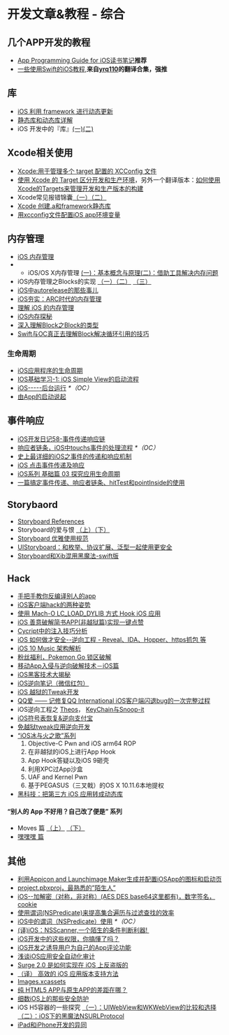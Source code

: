 # 开发文章&教程 - 综合
## 几个APP开发的教程
- [App Programming Guide for iOS读书笔记][1]**推荐**
- [一些使用Swift的iOS教程][2],**来自[yrq110][3]的翻译合集，强推**

## 库
- [iOS 利用 framework 进行动态更新][4]
- [静态库和动态库详解][5]
- iOS 开发中的『库』[(一)][6][(二)][7]

## Xcode相关使用
- [Xcode:用于管理多个 target 配置的 XCConfig 文件][8]
- [使用 Xcode 的 Target 区分开发和生产环境][9]，另外一个翻译版本：[如何使用Xcode的Targets来管理开发和生产版本的构建][10]
- Xcode常见报错锦囊[（一）][11][（二）][12]
- [Xcode 创建.a和framework静态库][13]
- [用xcconfig文件配置iOS app环境变量][14]

## 内存管理
- [iOS 内存管理][15]
- - iOS/OS X内存管理 [(一)：基本概念与原理][16][(二)：借助工具解决内存问题][17]
- iOS内存管理之Blocks的实现 [（一）][18][（二）][19] [（三）][20]
- [iOS中autorelease的那些事儿][21]
- [iOS夯实：ARC时代的内存管理][22]
- [理解 iOS 的内存管理][23]
- [iOS内存探秘][24]
- [深入理解Block之Block的类型][25]
- [Swift与OC真正去理解Block解决循环引用的技巧][26]

### 生命周期
- [iOS应用程序的生命周期][27]
- [IOS基础学习-1: iOS Simple View的启动流程][28]
- [iOS-----后台运行][29] _\*（OC）_
- [由App的启动说起][30]


## 事件响应
- [iOS开发日记58-事件传递响应链][31]
- [响应者链条，iOS中touchs事件的处理流程][32] _\*（OC）_
- [史上最详细的iOS之事件的传递和响应机制][33]
- [iOS 点击事件传递及响应][34]
- [iOS系列 基础篇 03 探究应用生命周期][35]
- [一篇搞定事件传递、响应者链条、hitTest和pointInside的使用][36]

## Storybaord
- [Storyboard References][37]
- Storyboard的爱与恨 [（上）][38][（下）][39]
- [Storyboard 优雅使用规范][40]
- [UIStoryboard：和枚举、协议扩展、泛型一起使用更安全][41]
- [Storyboard和Xib混用黑魔法-swift版][42]

## Hack
- [手把手教你反编译别人的app][43]
- [iOS客户端hack的两种姿势][44]
- [使用 Mach-O LC\_LOAD\_DYLIB 方式 Hook iOS 应用][45]
- [iOS 善意破解简书APP(非越狱篇)实现一键点赞][46]
- [Cycript中的注入技巧分析][47]
- [iOS 如何做才安全--逆向工程  -  Reveal、IDA、Hopper、https抓包 等][48]
- [iOS 10 Music 架构解析][49]
- [粉丝福利，Pokemon Go 锁区破解][50]
- [移动App入侵与逆向破解技术－iOS篇][51]
- [iOS黑客技术大揭秘][52]
- [iOS逆向笔记（微信红包）][53]
- [iOS 越狱的Tweak开发][54]
- [QQ爱 —— 记修复QQ International iOS客户端闪退bug的一次完整过程][55]
- iOS逆向工程之 [Theos][56]， [KeyChain与Snoop-it][57]
- [iOS符号表恢复&逆向支付宝][58]
- [免越狱tweak应用逆向开发][59]
-  [“iOS冰与火之歌”系列][60]
	1. Objective-C Pwn and iOS arm64 ROP
	2. 在非越狱的iOS上进行App Hook
	3. App Hook答疑以及iOS 9砸壳
	4. 利用XPC过App沙盒
	5. UAF and Kernel Pwn
	6. 基于PEGASUS（三叉戟）的OS X 10.11.6本地提权
- [黑科技：把第三方 iOS 应用转成动态库][61]

#### “别人的 App 不好用？自己改了便是” 系列
- Moves 篇 [（上）][62]  [（下）][63]
- [嘿嘿嘿 篇][64]

## 其他
- [利用Appicon and Launchimage Maker生成并配置iOSApp的图标和启动页][65]
- [project.pbxproj，最熟悉的”陌生人”][66]
- [iOS--加解密（对称，非对称）(AES DES base64这里都有)，数字签名，cookie][67]
- [使用谓词(NSPredicate)来提高集合遍历与过滤查找的效率][68]
- [iOS中的谓词（NSPredicate）使用][69] _\*（OC）_
- [(译)iOS：NSScanner,一个陌生的条件判断利器! ][70]
- [iOS开发中的这些权限，你搞懂了吗？][71]
- [iOS开发之诱导用户为自己的App评论功能][72]
- [浅谈iOS应用安全自动化审计][73]
- [Surge 2.0 是如何实现在 iOS 上反盗版的][74]
- [（译） 高效的 iOS 应用版本支持方法][75]
- [Images.xcassets][76]
- [纯 HTML5 APP与原生APP的差距在哪？][77]
- [细数iOS上的那些安全防护][78]
- iOS H5容器的一些探究 [（一）：UIWebView和WKWebView的比较和选择][79][（二）：iOS下的黑魔法NSURLProtocol][80]
- [iPad和iPhone开发的异同][81]

[1]:	http://www.jianshu.com/p/0ee3548e5256 "App Programming Guide for iOS读书笔记"
[2]:	https://yrq110.gitbooks.io/some_ios_tutorials_with_swift/content/
[3]:	https://github.com/yrq110 "yrq110"
[4]:	http://yq.aliyun.com/articles/3024
[5]:	http://www.jianshu.com/p/c8366e4f9378 "iOS专题2:静态库和动态库详解"
[6]:	http://www.jianshu.com/p/48aff237e8ff "iOS 开发中的『库』(一)"
[7]:	http://www.jianshu.com/p/f1f6556023e0 "iOS 开发中的『库』(二)"
[8]:	http://swift.gg/2015/12/01/xcode-xcconfig-files-for-managing-targets-configurations/ "Xcode:用于管理多个 target 配置的 XCConfig 文件"
[9]:	http://swift.gg/2016/04/22/using-xcode-targets/ "使用 Xcode 的 Target 区分开发和生产环境"
[10]:	http://mp.weixin.qq.com/s?__biz=MjM5OTM0MzIwMQ==&mid=2652546114&idx=1&sn=67e479d82e0d0a662b05082fe74f731b&scene=0#wechat_redirect
[11]:	http://www.jianshu.com/p/617ee322ab68 "Xcode常见报错锦囊"
[12]:	http://www.jianshu.com/p/8f0d003df4bd "Xcode常见报错锦囊（二）"
[13]:	http://www.jianshu.com/p/43d55ae49f59 "Xcode 创建.a和framework静态库"
[14]:	http://www.jianshu.com/p/9b8bc8351223 "用xcconfig文件配置iOS app环境变量"
[15]:	http://www.cnblogs.com/huangjianwu/p/4962772.html "iOS 内存管理"
[16]:	http://www.jianshu.com/p/1928b54e1253 "iOS/OS X内存管理(一)：基本概念与原理"
[17]:	http://www.jianshu.com/p/09c5141d4531 "iOS/OS X内存管理(二)：借助工具解决内存问题"
[18]:	http://lastdays.cn/2016/02/23/blocks1/ "iOS内存管理之Blocks的实现（一）"
[19]:	http://lastdays.cn/2016/02/24/Blocks2/ "iOS内存管理之Blocks的实现（二）"
[20]:	http://lastdays.cn/2016/02/26/block3/ "iOS内存管理之Blocks的实现（三）"
[21]:	http://www.jianshu.com/p/5559bc15490d "iOS中autorelease的那些事儿"
[22]:	https://github.com/100mango/zen/blob/master/iOS%E5%A4%AF%E5%AE%9E%EF%BC%9AARC%E6%97%B6%E4%BB%A3%E7%9A%84%E5%86%85%E5%AD%98%E7%AE%A1%E7%90%86/#iOS%E5%A4%AF%E5%AE%9E%EF%BC%9AARC%E6%97%B6%E4%BB%A3%E7%9A%84%E5%86%85%E5%AD%98%E7%AE%A1%E7%90%86.md
[23]:	http://blog.devtang.com/2016/07/30/ios-memory-management/ "理解 iOS 的内存管理"
[24]:	http://foggry.com/blog/2017/02/13/iosnei-cun-tan-mi/ "iOS内存探秘"
[25]:	http://www.jianshu.com/p/0855b68d1c1d "深入理解Block之Block的类型"
[26]:	http://www.jianshu.com/p/bf2b8f278a81
[27]:	http://www.jianshu.com/p/aa50e5350852?utm_campaign=maleskine&utm_content=note&utm_medium=writer_share&utm_source=weibo
[28]:	http://www.admin85.com/u/mobile/ios/9443.html "IOS基础学习-1: iOS Simple View的启动流程"
[29]:	http://www.cnblogs.com/congli0220/p/5019945.html "iOS-----后台运行"
[30]:	http://oncenote.com/2015/06/01/How-App-Launch/ "由App的启动说起"
[31]:	http://www.cnblogs.com/Twisted-Fate/p/5088314.html "iOS开发日记58-事件传递响应链"
[32]:	http://www.cnblogs.com/suqiankun/p/4944042.html "响应者链条，iOS中touchs事件的处理流程。"
[33]:	http://www.jianshu.com/p/2e074db792ba
[34]:	http://blog.flight.dev.qunar.com/2016/10/28/ios-event-mechanism-summary/?hmsr=toutiao.io&utm_medium=toutiao.io&utm_source=toutiao.io
[35]:	http://www.cnblogs.com/LonelyShadow/p/5816112.html "iOS系列 基础篇 03 探究应用生命周期"
[36]:	http://www.jianshu.com/p/2f664e71c527 "一篇搞定事件传递、响应者链条、hitTest和pointInside的使用"
[37]:	https://zilaiyedaren.github.io/blog/Storyboard-References/ "Storyboard References"
[38]:	http://shengpan.net/storyboard/ "Storyboard的爱与恨（上）"
[39]:	http://shengpan.net/storyboard2/ "Storyboard的爱与恨（下）"
[40]:	http://www.cocoachina.com/ios/20160714/17035.html
[41]:	http://swift.gg/2016/09/26/uistoryboard-safer-with-enums-protocol-extensions-and-generics/ "UIStoryboard：和枚举、协议扩展、泛型一起使用更安全"
[42]:	http://www.jianshu.com/p/24cc7f8cf06e "Storyboard和Xib混用黑魔法-swift版"
[43]:	http://www.jianshu.com/p/10873c5c1e08 "手把手教你反编译别人的app"
[44]:	http://drops.wooyun.org/mobile/12466
[45]:	https://testerhome.com/topics/4536
[46]:	http://www.jianshu.com/p/ab8d6db22e0f "iOS 善意破解简书APP(非越狱篇)实现一键点赞"
[47]:	http://drops.wooyun.org/mobile/15794
[48]:	http://www.cnblogs.com/dahe007/p/5546990.html "iOS 如何做才安全--逆向工程  -  Reveal、IDA、Hopper、https抓包 等"
[49]:	http://mp.weixin.qq.com/s?__biz=MzIwMTYzMzcwOQ==&mid=2650948426&idx=1&sn=39660132831ca76f45c73c2c50ed47ed&scene=0#wechat_redirect
[50]:	http://mp.weixin.qq.com/s?__biz=MzIwMTYzMzcwOQ==&mid=2650948432&idx=1&sn=125742722bbbce53774199a587688088&scene=23&srcid=0709zU3q7iORL9rNWtADE4U0#rd
[51]:	http://mp.weixin.qq.com/s?__biz=MzA3NTYzODYzMg==&mid=2653577384&idx=1&sn=b44a9c9651bf09c5bea7e0337031c53c#rd
[52]:	http://www.cnblogs.com/bugly/p/5715971.html "【腾讯Bugly干货分享】iOS黑客技术大揭秘"
[53]:	https://zi.com/w/a?id=30a4Jo&wechatId=&object=article
[54]:	https://yohunl.com/ios-yue-yu-de-tweakkai-fa/ "iOS 越狱的Tweak开发"
[55]:	http://iosre.com/t/qq-qq-international-ios-bug/4653 "QQ爱 —— 记修复QQ International iOS客户端闪退bug的一次完整过程"
[56]:	http://www.cnblogs.com/ludashi/p/5714095.html "iOS逆向工程之Theos"
[57]:	http://www.cnblogs.com/ludashi/p/5808119.html "iOS逆向工程之KeyChain与Snoop-it"
[58]:	http://blog.imjun.net/2016/08/25/iOS%E7%AC%A6%E5%8F%B7%E8%A1%A8%E6%81%A2%E5%A4%8D-%E9%80%86%E5%90%91%E6%94%AF%E4%BB%98%E5%AE%9D/ "iOS符号表恢复&逆向支付宝"
[59]:	http://www.jianshu.com/p/cd1f8ae46a3c "免越狱tweak应用逆向开发"
[60]:	https://github.com/zhengmin1989/MyArticles/tree/master/iOS%E5%86%B0%E4%B8%8E%E7%81%AB%E4%B9%8B%E6%AD%8C "iOS冰与火之歌"
[61]:	http://blog.imjun.net/2016/10/08/%E9%BB%91%E7%A7%91%E6%8A%80%EF%BC%9A%E6%8A%8A%E7%AC%AC%E4%B8%89%E6%96%B9-iOS-%E5%BA%94%E7%94%A8%E8%BD%AC%E6%88%90%E5%8A%A8%E6%80%81%E5%BA%93/ "黑科技：把第三方 iOS 应用转成动态库"
[62]:	http://mp.weixin.qq.com/s?__biz=MzIwMTYzMzcwOQ==&mid=2650948304&idx=1&sn=f76e7b765a7fcabcb71d37052b46e489&scene=0#wechat_redirect
[63]:	http://mp.weixin.qq.com/s?__biz=MzIwMTYzMzcwOQ==&mid=2650948316&idx=1&sn=584f6c7fe9bf07a28985ffe53da4927e&scene=0#wechat_redirect
[64]:	https://mp.weixin.qq.com/s?__biz=MzIwMTYzMzcwOQ==&mid=2650948334&idx=1&sn=941d616d25ed16d967595e652e6c4d3b
[65]:	http://www.cnblogs.com/lidongxu/p/5114355.html "利用Appicon and Launchimage Maker生成并配置iOSApp的图标和启动页"
[66]:	http://www.olinone.com/?p=215
[67]:	http://www.jianshu.com/p/ac841b772c7a "iOS--加解密（对称，非对称）(AES DES base64这里都有)，数字签名，cookie"
[68]:	http://segmentfault.com/a/1190000004238379 "使用谓词(NSPredicate)来提高集合遍历与过滤查找的效率"
[69]:	http://www.jianshu.com/p/88be28860cde "iOS中的谓词（NSPredicate）使用"
[70]:	http://www.jianshu.com/p/fbebd33d5b34 "[译] iOS：NSScanner,一个陌生的条件判断利器!"
[71]:	http://www.jianshu.com/p/27e57922232b "iOS开发中的这些权限，你搞懂了吗？"
[72]:	http://www.jianshu.com/p/31003629f97d "iOS开发之诱导用户为自己的App评论功能"
[73]:	https://security.tencent.com/index.php/blog/msg/105
[74]:	https://medium.com/@Blankwonder/surge-2-0-%E6%98%AF%E5%A6%82%E4%BD%95%E5%8F%8D%E7%9B%97%E7%89%88%E7%9A%84-c03d8a41c9de "Surge 2.0 是如何实现在 iOS 上反盗版的"
[75]:	https://github.com/DeadLion/gold-miner/blob/4600f3ff7dde9d61b877bd62ac5bfa44eca8c547/TODO/efficient-iOS-version-checking.md "[译] 高效的 iOS 应用版本支持方法"
[76]:	http://www.cnblogs.com/rainySue/p/Imagesxcassets.html "Images.xcassets"
[77]:	http://www.cnblogs.com/YangFuShun/p/5778746.html "纯 HTML5 APP与原生APP的差距在哪？"
[78]:	https://jaq.alibaba.com/community/art/show?articleid=486 "细数iOS上的那些安全防护"
[79]:	http://www.jianshu.com/p/84a6b1ac974a "iOS H5容器的一些探究（一）：UIWebView和WKWebView的比较和选择"
[80]:	http://www.jianshu.com/p/03ddcfe5ebd7 "iOS H5容器的一些探究（二）：iOS下的黑魔法NSURLProtocol"
[81]:	http://www.jianshu.com/p/059c6d19585f?hmsr=toutiao.io&utm_medium=toutiao.io&utm_source=toutiao.io